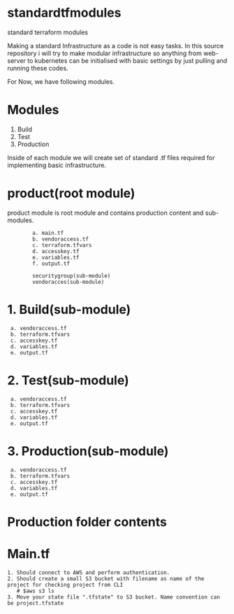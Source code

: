 # standardtfmodules
standard terraform modules

Making a standard Infrastructure as a code is not easy tasks. In this source repository i will try to make modular infrastructure so anything from web-server to kubernetes can be initialised with basic settings by just pulling and running these codes.

For Now, we have following modules.

# Modules

1. Build
2. Test
3. Production


Inside of each module we will create set of standard .tf files required for implementing basic infrastructure.


# product(root module)
  product module is root module and contains production content and sub-modules.
    
      
            a. main.tf 
            b. vendoraccess.tf
            c. terraform.tfvars
            d. accesskey.tf
            e. variables.tf
            f. output.tf
            
            securitygroup(sub-module)
            vendoracces(sub-module)
            

  # 1. Build(sub-module)
     a. vendoraccess.tf
     b. terraform.tfvars
     c. accesskey.tf
     d. variables.tf
     e. output.tf

  # 2. Test(sub-module)
     a. vendoraccess.tf
     b. terraform.tfvars
     c. accesskey.tf
     d. variables.tf
     e. output.tf

  # 3. Production(sub-module)
     a. vendoraccess.tf
     b. terraform.tfvars
     c. accesskey.tf
     d. variables.tf
     e. output.tf

# Production folder contents
  # Main.tf
    1. Should connect to AWS and perform authentication.
    2. Should create a small S3 bucket with filename as name of the project for checking project from CLI
       # $aws s3 ls
    3. Move your state file ".tfstate" to S3 bucket. Name convention can be project.tfstate
   
   
